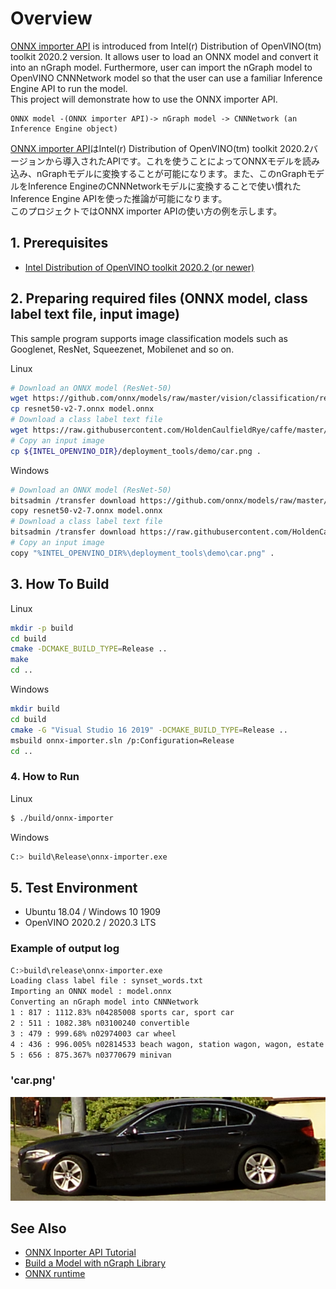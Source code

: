 
# Overview
[ONNX importer API](https://docs.openvinotoolkit.org/latest/_docs_IE_DG_OnnxImporterTutorial.html) is introduced from Intel(r) Distribution of OpenVINO(tm) toolkit 2020.2 version. It allows user to load an ONNX model and convert it into an nGraph model. Furthermore, user can import the nGraph model to OpenVINO CNNNetwork model so that the user can use a familiar Inference Engine API to run the model.  
This project will demonstrate how to use the ONNX importer API.  
```
ONNX model -(ONNX importer API)-> nGraph model -> CNNNetwork (an Inference Engine object)
```

[ONNX importer API](https://docs.openvinotoolkit.org/latest/_docs_IE_DG_OnnxImporterTutorial.html)はIntel(r) Distribution of OpenVINO(tm) toolkit 2020.2バージョンから導入されたAPIです。これを使うことによってONNXモデルを読み込み、nGraphモデルに変換することが可能になります。また、このnGraphモデルをInference EngineのCNNNetworkモデルに変換することで使い慣れたInference Engine APIを使った推論が可能になります。  
このプロジェクトではONNX importer APIの使い方の例を示します。  

## 1. Prerequisites
* [Intel Distribution of OpenVINO toolkit 2020.2 (or newer)](https://software.intel.com/content/www/us/en/develop/tools/openvino-toolkit.html)

## 2. Preparing required files (ONNX model, class label text file, input image)

This sample program supports image classification models such as Googlenet, ResNet, Squeezenet, Mobilenet and so on.  

Linux
```sh
# Download an ONNX model (ResNet-50)
wget https://github.com/onnx/models/raw/master/vision/classification/resnet/model/resnet50-v2-7.onnx
cp resnet50-v2-7.onnx model.onnx
# Download a class label text file
wget https://raw.githubusercontent.com/HoldenCaulfieldRye/caffe/master/data/ilsvrc12/synset_words.txt
# Copy an input image
cp ${INTEL_OPENVINO_DIR}/deployment_tools/demo/car.png .
```

Windows
```sh
# Download an ONNX model (ResNet-50)
bitsadmin /transfer download https://github.com/onnx/models/raw/master/vision/classification/resnet/model/resnet50-v2-7.onnx %CD%\resnet50-v2-7.onnx
copy resnet50-v2-7.onnx model.onnx
# Download a class label text file
bitsadmin /transfer download https://raw.githubusercontent.com/HoldenCaulfieldRye/caffe/master/data/ilsvrc12/synset_words.txt %CD%\synset_words.txt
# Copy an input image
copy "%INTEL_OPENVINO_DIR%\deployment_tools\demo\car.png" .
```

## 3. How To Build

Linux
```sh
mkdir -p build
cd build
cmake -DCMAKE_BUILD_TYPE=Release ..
make
cd ..
```

Windows
```sh
mkdir build
cd build
cmake -G "Visual Studio 16 2019" -DCMAKE_BUILD_TYPE=Release ..
msbuild onnx-importer.sln /p:Configuration=Release
cd ..
```

### 4. How to Run

Linux
```sh
$ ./build/onnx-importer
```

Windows
```sh
C:> build\Release\onnx-importer.exe
```

## 5. Test Environment
- Ubuntu 18.04 / Windows 10 1909  
- OpenVINO 2020.2 / 2020.3 LTS  

### Example of output log

```sh
C:>build\release\onnx-importer.exe
Loading class label file : synset_words.txt
Importing an ONNX model : model.onnx
Converting an nGraph model into CNNNetwork
1 : 817 : 1112.83% n04285008 sports car, sport car
2 : 511 : 1082.38% n03100240 convertible
3 : 479 : 999.68% n02974003 car wheel
4 : 436 : 996.005% n02814533 beach wagon, station wagon, wagon, estate car, beach waggon, station waggon, waggon
5 : 656 : 875.367% n03770679 minivan
```

### 'car.png'
![car](./resources/car.png)

## See Also  
* [ONNX Inporter API Tutorial](https://docs.openvinotoolkit.org/latest/_docs_IE_DG_OnnxImporterTutorial.html)  
* [Build a Model with nGraph Library](https://docs.openvinotoolkit.org/latest/_docs_IE_DG_nGraphTutorial.html)
* [ONNX runtime](https://github.com/microsoft/onnxruntime)
